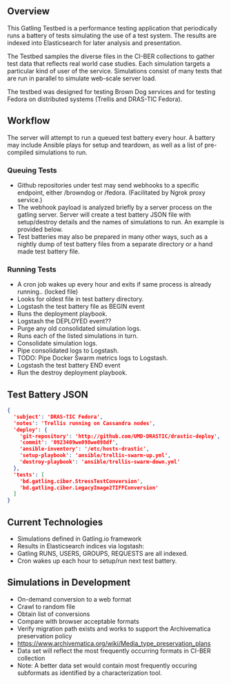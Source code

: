 ## Overview
This Gatling Testbed is a performance testing application that periodically runs a battery of tests simulating the use of a test system. The results are indexed into Elasticsearch for later analysis and presentation.

The Testbed samples the diverse files in the CI-BER collections to gather test data that reflects real world case studies. Each simulation targets a particular kind of user of the service. Simulations consist of many tests that are run in parallel to simulate web-scale server load.

The testbed was designed for testing Brown Dog services and for testing Fedora on distributed systems (Trellis and DRAS-TIC Fedora).

## Workflow
The server will attempt to run a queued test battery every hour. A battery may include Ansible plays for setup and teardown, as well as a list of pre-compiled simulations to run.

### Queuing Tests
* Github repositories under test may send webhooks to a specific endpoint, either /browndog or /fedora. (Facilitated by Ngrok proxy service.)
* The webhook payload is analyzed briefly by a server process on the gatling server. Server will create a test battery JSON file with setup/destroy details and the names of simulations to run. An example is provided below.
* Test batteries may also be prepared in many other ways, such as a nightly dump of test battery files from a separate directory or a hand made test battery file.

### Running Tests
* A cron job wakes up every hour and exits if same process is already running.. (locked file)
* Looks for oldest file in test battery directory.
* Logstash the test battery file as BEGIN event
* Runs the deployment playbook.
* Logstash the DEPLOYED event??
* Purge any old consolidated simulation logs.
* Runs each of the listed simulations in turn.
* Consolidate simulation logs.
* Pipe consolidated logs to Logstash.
* TODO: Pipe Docker Swarm metrics logs to Logstash.
* Logstash the test battery END event
* Run the destroy deployment playbook.

## Test Battery JSON
```JSON
{
  'subject': 'DRAS-TIC Fedora',
  'notes': 'Trellis running on Cassandra nodes',
  'deploy': {
    'git-repository': 'http://github.com/UMD-DRASTIC/drastic-deploy',
    'commit': '0923409we098we098df',
    'ansible-inventory': '/etc/hosts-drastic',
    'setup-playbook': 'ansible/trellis-swarm-up.yml',
    'destroy-playbook': 'ansible/trellis-swarm-down.yml'
  },
  'tests': [
    'bd.gatling.ciber.StressTestConversion',
    'bd.gatling.ciber.LegacyImage2TIFFConversion'
  ]
}
```

## Current Technologies
* Simulations defined in Gatling.io framework
* Results in Elasticsearch indices via logstash:
 * Gatling RUNS, USERS, GROUPS, REQUESTS are all indexed.
* Cron wakes up each hour to setup/run next test battery.

## Simulations in Development
* On-demand conversion to a web format
 * Crawl to random file
 * Obtain list of conversions
 * Compare with browser acceptable formats
* Verify migration path exists and works to support the Archivematica preservation policy
 * https://www.archivematica.org/wiki/Media_type_preservation_plans
 * Data set will reflect the most frequently occurring formats in CI-BER collection
 * Note: A better data set would contain most frequently occuring subformats as identified by a characterization tool.

